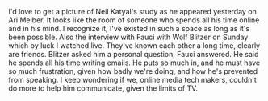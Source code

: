 I'd love to get a picture of Neil Katyal's study as he appeared yesterday on Ari Melber. It looks like the room of someone who spends all his time online and in his mind. I recognize it, I've existed in such a space as long as it's been possible. Also the interview with Fauci with Wolf Blitzer on Sunday which by luck I watched live. They've known each other a long time, clearly are friends. Blitzer asked him a personal question, Fauci answered. He said he spends all his time writing emails. He puts so much in, and he must have so much frustration, given how badly we're doing, and how he's prevented from speaking. I keep wondering if we, online media tech makers, couldn't do more to help him communicate, given the limits of TV.
